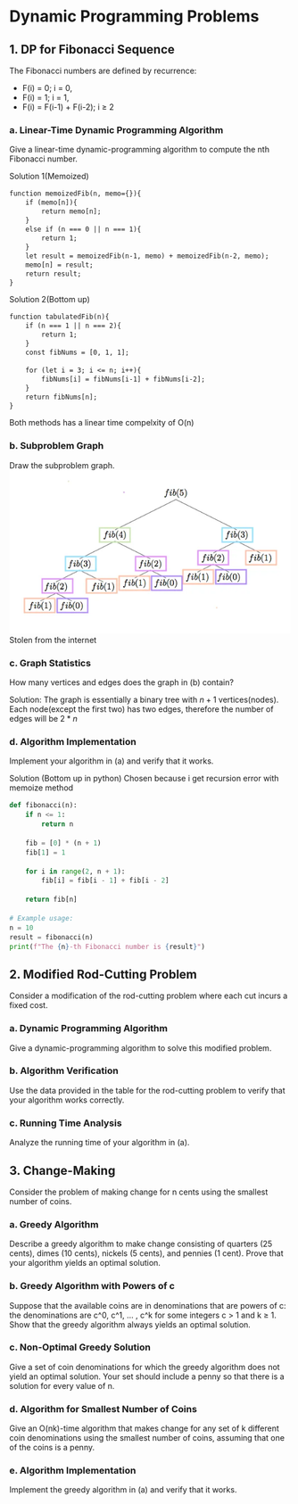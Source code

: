 # Dynamic Programming Problems

## 1. DP for Fibonacci Sequence

The Fibonacci numbers are defined by recurrence:
- F(i) = 0; i = 0,
- F(i) = 1; i = 1,
- F(i) = F(i-1) + F(i-2); i ≥ 2

### a. Linear-Time Dynamic Programming Algorithm
Give a linear-time dynamic-programming algorithm to compute the nth Fibonacci number.

Solution 1(Memoized)
```
function memoizedFib(n, memo={}){
    if (memo[n]){
        return memo[n];
    }
    else if (n === 0 || n === 1){
        return 1;
    }
    let result = memoizedFib(n-1, memo) + memoizedFib(n-2, memo);
    memo[n] = result;
    return result;
}
```
Solution 2(Bottom up)
```
function tabulatedFib(n){  
    if (n === 1 || n === 2){
        return 1;
    }
    const fibNums = [0, 1, 1];

    for (let i = 3; i <= n; i++){
        fibNums[i] = fibNums[i-1] + fibNums[i-2];  
    }
    return fibNums[n];
}
```
Both methods has a linear time compelxity of O(n)

### b. Subproblem Graph
Draw the subproblem graph.
![fibonacci sub problems](fib_subproblems.webp)
Stolen from the internet

### c. Graph Statistics
How many vertices and edges does the graph in (b) contain?

Solution: 
The graph is essentially a binary tree with $n + 1$ vertices(nodes).
Each node(except the first two) has two edges, therefore the number of edges will be $2 * n$

### d. Algorithm Implementation
Implement your algorithm in (a) and verify that it works.

Solution (Bottom up in python)
Chosen because i get recursion error with memoize method
```python
def fibonacci(n):
    if n <= 1:
        return n

    fib = [0] * (n + 1)
    fib[1] = 1

    for i in range(2, n + 1):
        fib[i] = fib[i - 1] + fib[i - 2]

    return fib[n]

# Example usage:
n = 10
result = fibonacci(n)
print(f"The {n}-th Fibonacci number is {result}")
```

## 2. Modified Rod-Cutting Problem

Consider a modification of the rod-cutting problem where each cut incurs a fixed cost.

### a. Dynamic Programming Algorithm
Give a dynamic-programming algorithm to solve this modified problem.

### b. Algorithm Verification
Use the data provided in the table for the rod-cutting problem to verify that your algorithm works correctly.

### c. Running Time Analysis
Analyze the running time of your algorithm in (a).

## 3. Change-Making

Consider the problem of making change for n cents using the smallest number of coins.

### a. Greedy Algorithm
Describe a greedy algorithm to make change consisting of quarters (25 cents), dimes (10 cents), nickels (5 cents), and pennies (1 cent). Prove that your algorithm yields an optimal solution.

### b. Greedy Algorithm with Powers of c
Suppose that the available coins are in denominations that are powers of c: the denominations are c^0, c^1, … , c^k for some integers c > 1 and k ≥ 1. Show that the greedy algorithm always yields an optimal solution.

### c. Non-Optimal Greedy Solution
Give a set of coin denominations for which the greedy algorithm does not yield an optimal solution. Your set should include a penny so that there is a solution for every value of n.

### d. Algorithm for Smallest Number of Coins
Give an O(nk)-time algorithm that makes change for any set of k different coin denominations using the smallest number of coins, assuming that one of the coins is a penny.

### e. Algorithm Implementation
Implement the greedy algorithm in (a) and verify that it works.
